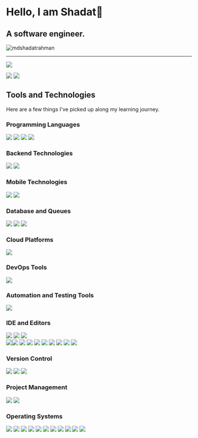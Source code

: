 # Hello, I am Shadat👋 
## A software engineer.

<p align="left"> <img src="https://komarev.com/ghpvc/?username=mdshadatrahman&label=Profile%20views&color=0e75b6&style=flat" alt="mdshadatrahman" /> </p>


--- 
[![](http://github-profile-summary-cards.vercel.app/api/cards/profile-details?username=mdshadatrahman&theme=tokyonight)](https://github.com/vn7n24fzkq/github-profile-summary-cards)
  
[![](http://github-profile-summary-cards.vercel.app/api/cards/repos-per-language?username=mdshadatrahman&theme=tokyonight)](https://github.com/vn7n24fzkq/github-profile-summary-cards)
  [![](http://github-profile-summary-cards.vercel.app/api/cards/most-commit-language?username=mdshadatrahman&theme=tokyonight)](https://github.com/vn7n24fzkq/github-profile-summary-cards)


## Tools and Technologies

Here are a few things I've picked up along my learning journey.

### Programming Languages
<a href="#programming-languages"><img src="https://img.shields.io/badge/Dart-0175C2.svg?style=for-the-badge&logo=Dart&logoColor=white"/></a> <a href="#programming-languages"><img src="https://img.shields.io/badge/swift-F54A2A?style=for-the-badge&logo=swift&logoColor=white"/></a> <a href="#programming-languages"><img src="https://img.shields.io/badge/Kotlin-7F52FF.svg?style=for-the-badge&logo=Kotlin&logoColor=white"/></a> <a href="#programming-languages"><img src="https://img.shields.io/badge/Elixir-4B275F?style=for-the-badge&logo=elixir&logoColor=white"/></a>

### Backend Technologies
<a href="#backend-technologies"><img src="https://img.shields.io/badge/FastAPI-009688.svg?style=for-the-badge&logo=FastAPI&logoColor=white"/></a>
 <a href="#backend-technologies"><img src="https://img.shields.io/badge/nestjs-%23E0234E.svg?style=for-the-badge&logo=nestjs&logoColor=white"/></a>

### Mobile Technologies
<a href="#mobile-technologies"><img src="https://img.shields.io/badge/Flutter-02569B.svg?style=for-the-badge&logo=Flutter&logoColor=white"/></a> <a href="#mobile-technologies"><img src="https://img.shields.io/badge/Android-3DDC84.svg?style=for-the-badge&logo=Android&logoColor=white"/></a>

### Database and Queues
<a href="#database-and-queues"><img src="https://img.shields.io/badge/Firebase-FFCA28.svg?style=for-the-badge&logo=Firebase&logoColor=black"/></a> <a href="#database-and-queues"><img src="https://img.shields.io/badge/PostgreSQL-4169E1.svg?style=for-the-badge&logo=PostgreSQL&logoColor=white"/></a> <a href="#database-and-queues"><img src="https://img.shields.io/badge/MySQL-4479A1.svg?style=for-the-badge&logo=MySQL&logoColor=white"/></a>

### Cloud Platforms
 <a href="#cloud-platforms"><img src="https://img.shields.io/badge/Heroku-430098.svg?style=for-the-badge&logo=Heroku&logoColor=white"/></a>

 ### DevOps Tools
 <a href="#devops-tools"><img src="https://img.shields.io/badge/Docker-2496ED.svg?style=for-the-badge&logo=Docker&logoColor=white"/></a>

 ### Automation and Testing Tools
 <a href="#automation-and-testing-tools"><img src="https://img.shields.io/badge/Postman-FF6C37.svg?style=for-the-badge&logo=Postman&logoColor=white"/></a> 

 ### IDE and Editors
 <a href="#ide-and-editors"><img src="https://img.shields.io/badge/Visual%20Studio%20Code-007ACC.svg?style=for-the-badge&logo=Visual-Studio-Code&logoColor=white"/></a> <a href="#ide-and-editors"><img src="https://img.shields.io/badge/Android%20Studio-3DDC84.svg?style=for-the-badge&logo=Android-Studio&logoColor=white"/></a> 
 <a href="#ide-and-editors"><img src="https://img.shields.io/badge/Visual%20Studio-5C2D91.svg?style=for-the-badge&logo=Visual-Studio&logoColor=white"/></a>  
 <a href="#ide-and-editors"><img src="https://img.shields.io/badge/IntelliJIDEA-000000.svg?style=for-the-badge&logo=intellij-idea&logoColor=white"/></a><a href="#ide-and-editors"><img src="https://img.shields.io/badge/NetBeansIDE-1B6AC6.svg?style=for-the-badge&logo=apache-netbeans-ide&logoColor=white"/></a> <a href="#ide-and-editors"><img src="https://img.shields.io/badge/pycharm-143?style=for-the-badge&logo=pycharm&logoColor=black&color=black&labelColor=green"/></a> <a href="#ide-and-editors"><img src="https://img.shields.io/badge/VIM-%2311AB00.svg?style=for-the-badge&logo=vim&logoColor=white"/></a>
 <a href="#ide-and-editors"><img src="https://img.shields.io/badge/Xcode-007ACC?style=for-the-badge&logo=Xcode&logoColor=white"/></a> <a href="#ide-and-editors"><img src="https://img.shields.io/badge/Atom-%2366595C.svg?style=for-the-badge&logo=atom&logoColor=white"/></a> <a href="#ide-and-editors"><img src="https://img.shields.io/badge/jupyter-%23FA0F00.svg?style=for-the-badge&logo=jupyter&logoColor=white"/></a> <a href="#ide-and-editors"><img src="https://img.shields.io/badge/NeoVim-%2357A143.svg?&style=for-the-badge&logo=neovim&logoColor=white"/></a> <a href="#ide-and-editors"><img src="https://img.shields.io/badge/Notepad++-90E59A.svg?style=for-the-badge&logo=notepad%2b%2b&logoColor=black"/></a> <a href="#ide-and-editors"><img src="https://img.shields.io/badge/sublime_text-%23575757.svg?style=for-the-badge&logo=sublime-text&logoColor=important"/></a>

 ### Version Control
<a href="#version-control"><img src="https://img.shields.io/badge/Git-F05032.svg?style=for-the-badge&logo=Git&logoColor=white"/></a> <a href="#version-control"><img src="https://img.shields.io/badge/GitHub-181717.svg?style=for-the-badge&logo=GitHub&logoColor=white"/></a> <a href="#version-control"><img src="https://img.shields.io/badge/GitLab-FC6D26.svg?style=for-the-badge&logo=GitLab&logoColor=white"/></a>

### Project Management
<a href="#project-management"><img src="https://img.shields.io/badge/Jira-0052CC.svg?style=for-the-badge&logo=Jira&logoColor=white"/></a> <a href="#project-management"><img src="https://img.shields.io/badge/Trello-0052CC.svg?style=for-the-badge&logo=Trello&logoColor=white"/></a>

### Operating Systems
<a href="#operating-systems"><img src="https://img.shields.io/badge/Linux-FCC624?style=for-the-badge&logo=linux&logoColor=black"/></a> <a href="#operating-systems"><img src="https://img.shields.io/badge/Arch%20Linux-1793D1?logo=arch-linux&logoColor=fff&style=for-the-badge"/></a> <a href="#operating-systems"><img src="https://img.shields.io/badge/Manjaro-35BF5C?style=for-the-badge&logo=Manjaro&logoColor=white"/></a> <a href="#operating-systems"><img src="https://img.shields.io/badge/Android-3DDC84?style=for-the-badge&logo=android&logoColor=white"/></a> <a href="#operating-systems"><img src="https://img.shields.io/badge/Debian-D70A53?style=for-the-badge&logo=debian&logoColor=white"/></a> <a href="#operating-systems"><img src="https://img.shields.io/badge/Kali-268BEE?style=for-the-badge&logo=kalilinux&logoColor=white"/></a> <a href="#operating-systems"><img src="https://img.shields.io/badge/-KUbuntu-%230079C1?style=for-the-badge&logo=kubuntu&logoColor=white"/></a> <a href="#operating-systems"><img src="https://img.shields.io/badge/Linux%20Mint-87CF3E?style=for-the-badge&logo=Linux%20Mint&logoColor=white"/></a> <a href="#operating-systems"><img src="https://img.shields.io/badge/mac%20os-000000?style=for-the-badge&logo=macos&logoColor=F0F0F0"/></a> <a href="#operating-systems"><img src="https://img.shields.io/badge/Windows%2011-0078D4.svg?style=for-the-badge&logo=Windows-11&logoColor=white"/></a>  <a href="#operating-systems"><img src="https://img.shields.io/badge/Ubuntu-E95420.svg?style=for-the-badge&logo=Ubuntu&logoColor=white"/></a>
